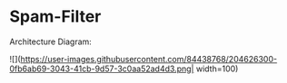 # Spam-Filter

Architecture Diagram:

![](https://user-images.githubusercontent.com/84438768/204626300-0fb6ab69-3043-41cb-9d57-3c0aa52ad4d3.png| width=100)
